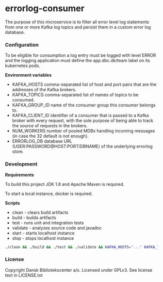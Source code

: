errorlog-consumer
=================

The purpose of this microservice is to filter all error level log statements
from one or more Kafka log topics and persist them in a custom error log
database.

### Configuration

To be eligible for consumption a log entry must be logged with level ERROR
and the logging application must  define the app.dbc.dk/team label on its
kubernetes pods.

**Environment variables**

* KAFKA_HOSTS comma-separated list of host and port pairs that are the addresses of the Kafka brokers.
* KAFKA_TOPICS comma-separated list of names of topics to be consumed.
* KAFKA_GROUP_ID name of the consumer group this consumer belongs to.
* KAFKA_CLIENT_ID identifier of a consumer that is passed to a Kafka broker with every request, with 
the sole purpose of being able to track the source of requests in the brokers.
* NUM_WORKERS number of pooled MDBs handling incoming messages (in case the 32 default is not enough).
* ERRORLOG_DB database URL (USER:PASSWORD@HOST:PORT/DBNAME) of the underlying errorlog store.

### Development

**Requirements**

To build this project JDK 1.8 and Apache Maven is required.

To start a local instance, docker is required.

**Scripts**
* clean - clears build artifacts
* build - builds artifacts
* test - runs unit and integration tests
* validate - analyzes source code and javadoc
* start - starts localhost instance
* stop - stops localhost instance

```bash
./clean && ./build && ./test && ./validate && KAFKA_HOSTS="..." KAFKA_TOPICS="..." ./start
```


### License

Copyright Dansk Bibliotekscenter a/s. Licensed under GPLv3.
See license text in LICENSE.txt